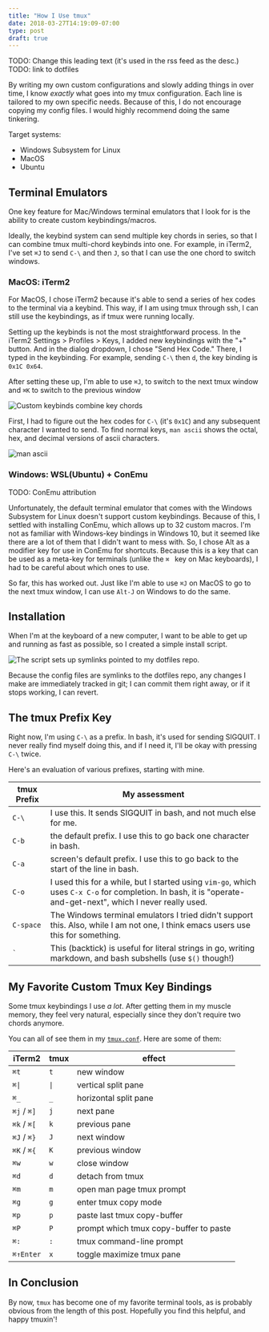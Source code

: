 ```yaml
---
title: "How I Use tmux"
date: 2018-03-27T14:19:09-07:00
type: post
draft: true
---
```


TODO: Change this leading text (it's used in the rss feed as the desc.)
TODO: link to dotfiles

By writing my own custom configurations and slowly adding things in over time, I know *exactly* what goes into my tmux configuration. Each line is tailored to my own specific needs. Because of this, I do not encourage copying my config files. I would highly recommend doing the same tinkering.

Target systems:

* Windows Subsystem for Linux
* MacOS
* Ubuntu

Terminal Emulators
---

One key feature for Mac/Windows terminal emulators that I look for is the ability to create custom keybindings/macros.

Ideally, the keybind system can send multiple key chords in series, so that I can combine tmux multi-chord keybinds into one. For example, in iTerm2, I've set `⌘J` to send `C-\` and then `J`, so that I can use the one chord to switch windows.

### MacOS: iTerm2

For MacOS, I chose iTerm2 because it's able to send a series of hex codes to the terminal via a keybind. This way, if I am using tmux through ssh, I can still use the keybindings, as if tmux were running locally.

Setting up the keybinds is not the most straightforward process. In the iTerm2 Settings > Profiles > Keys, I added new keybindings with the "+" button. And in the dialog dropdown, I chose "Send Hex Code." There, I typed in the keybinding. For example, sending `C-\` then `d`, the key binding is `0x1C 0x64`.

After setting these up, I'm able to use `⌘J`, to switch to the next tmux window and `⌘K` to switch to the previous window

![Custom keybinds combine key chords](/images/tmux/iterm2_settings.png)

First, I had to figure out the hex codes for `C-\` (it's `0x1C`) and any subsequent character I wanted to send. To find normal keys, `man ascii` shows the octal, hex, and decimal versions of ascii characters.

![man ascii](/images/tmux/ascii_hex.png)

### Windows: WSL(Ubuntu) + ConEmu

TODO: ConEmu attribution

Unfortunately, the default terminal emulator that comes with the Windows Subsystem for Linux doesn't support custom keybindings. Because of this, I settled with installing ConEmu, which allows up to 32 custom macros. I'm not as familiar with Windows-key bindings in Windows 10, but it seemed like there are a lot of them that I didn't want to mess with. So, I chose Alt as a modifier key for use in ConEmu for shortcuts. Because this is a key that can be used as a meta-key for terminals (unlike the `⌘ ` key on Mac keyboards), I had to be careful about which ones to use.

So far, this has worked out. Just like I'm able to use `⌘J` on MacOS to go to the next tmux window, I can use `Alt-J` on Windows to do the same.

Installation
---

When I'm at the keyboard of a new computer, I want to be able to get up and running as fast as possible, so I created a simple install script. 

![The script sets up symlinks pointed to my dotfiles repo.](/images/tmux/install_script.png)

Because the config files are symlinks to the dotfiles repo, any changes I make are immediately tracked in git; I can commit them right away, or if it stops working, I can revert.

The tmux Prefix Key
---

Right now, I'm using `C-\` as a prefix. In bash, it's used for sending SIGQUIT. I never really find myself doing this, and if I need it, I'll be okay with pressing `C-\` twice.

Here's an evaluation of various prefixes, starting with mine.

| tmux Prefix | My assessment                                                                                                                                                 |
| ----------- | ------------------------------------------------------------------------------------------------------------------------------------------------------------- |
| `C-\`       | I use this. It sends SIGQUIT in bash, and not much else for me.                                                                                               |
| `C-b`       | the default prefix. I use this to go back one character in bash.                                                                                              |
| `C-a`       | screen's default prefix. I use this to go back to the start of the line in bash.                                                                              |
| `C-o`       | I used this for a while, but I started using `vim-go`, which uses `C-x C-o` for completion. In bash, it is "operate-and-get-next", which I never really used. |
| `C-space`   | The Windows terminal emulators I tried didn't support this. Also, while I am not one, I think emacs users use this for something.                             |
| `` ` ``          | This (backtick) is useful for literal strings in go, writing markdown, and bash subshells (use `$()` though!)                                                                     |

My Favorite Custom Tmux Key Bindings
---

Some tmux keybindings I use *a lot*. After getting them in my muscle memory, they feel very natural, especially since they don't require two chords anymore.

You can all of see them in my [`tmux.conf`](https://github.com/jeffawang/dotfiles/blob/master/tmux.conf). Here are some of them:

| iTerm2 | tmux | effect |
|--------|------|--------|
| `⌘t` | `t` | new window |
| <code>⌘\|</code>| <code>\|</code> | vertical split pane |
| `⌘_` | `_` | horizontal split pane |
| `⌘j` / `⌘]` | `j` | next pane |
| `⌘k` / `⌘[` | `k` | previous pane |
| `⌘J` / `⌘}` | `J` | next window |
| `⌘K` / `⌘{` | `K` | previous window |
| `⌘w` | `w` | close window |
| `⌘d` | `d` | detach from tmux |
| `⌘m` | `m` | open man page tmux prompt |
| `⌘g` | `g` | enter tmux copy mode |
| `⌘p` | `p` | paste last tmux copy-buffer |
| `⌘P` | `P` | prompt which tmux copy-buffer to paste |
| `⌘:` | `:` | tmux command-line prompt |
| `⌘↑Enter` | `x` | toggle maximize tmux pane |

In Conclusion
---

By now, `tmux` has become one of my favorite terminal tools, as is probably obvious from the length of this post. Hopefully you find this helpful, and happy tmuxin'!
